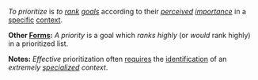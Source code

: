 *To prioritize* is *to [rank](https://github.com/gcassel/Modular-Organization-Terminology/blob/master/terms/rank.md) [goals](https://github.com/gcassel/Modular-Organization-Terminology/blob/master/terms/goal.md)* according to their *[perceived](https://github.com/gcassel/Modular-Organization-Terminology/blob/master/terms/perceive.md) [importance](https://github.com/gcassel/Modular-Organization-Terminology/blob/master/terms/importance.md)* in a [specific](https://github.com/gcassel/Modular-Organization-Terminology/blob/master/terms/specific.md) [context](https://github.com/gcassel/Modular-Organization-Terminology/blob/master/terms/context.md).
		
**Other [Forms](https://github.com/gcassel/Modular-Organization-Terminology/blob/master/terms/form.md):**  *A priority* is a goal which *ranks highly* (or *would* rank highly) in a prioritized list.
	
**Notes:**  *Effective* prioritization often [requires](https://github.com/gcassel/Modular-Organization-Terminology/blob/master/terms/require.md) the [identification](https://github.com/gcassel/Modular-Organization-Terminology/blob/master/terms/identify.md) of an *extremely [specialized](https://github.com/gcassel/Modular-Organization-Terminology/blob/master/terms/specialize.md) context*.
